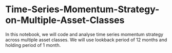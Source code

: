 # Time-Series-Momentum-Strategy-on-Multiple-Asset-Classes
In this notebook, we will code and analyse time series momentum strategy across multiple asset classes. We will use lookback period of 12 months and holding period of 1 month.
